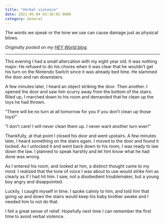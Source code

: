 ```yaml
---
title: "Verbal violence"
date: 2021-05-04 03:30:01-0000
category: General
---
```


The words we speak or the tone we use can cause damage just as physical blows.

_Originally posted on my [HEY World blog](https://world.hey.com/bennorris/verbal-violence-64c393ff)._
***

This evening I had a small altercation with my eight year old. It was nothing major. He refused to do his chores when it was clear that he wouldn’t get his turn on the Nintendo Switch since it was already bed time. He slammed the door and ran downstairs.

A few minutes later, I heard an object striking the door. Then another. I opened the door and saw him scurry away from the bottom of the stairs. Riled up, I marched down to his room and demanded that he clean up the toys he had thrown.

“There will be no turn at all tomorrow for you if you don’t clean up those toys!”

“I don’t care! I will never clean them up. I never want another turn ever!”

Thankfully, at that point I closed his door and went upstairs. A few minutes later, I heard something on the stairs again. I moved to the door and found it locked. As I unlocked it and went back down to his room, I was ready to law down the law. I planned to speak harshly and let him know what he had done was wrong.

As I entered his room, and looked at him, a distinct thought came to my mind. I realized that the tone of voice I was about to use would strike him as clearly as if I had hit him. I saw, not a disobedient troublemaker, but a young boy angry and disappointed.

Luckily, I caught myself in time. I spoke calmly to him, and told him that going up and down the stairs would keep his baby brother awake and I needed him to not do that.

I felt a great sense of relief. Hopefully next time I can remember the first time to avoid verbal violence.

